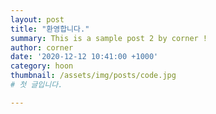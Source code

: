 ```yaml
---
layout: post
title: "환영합니다."
summary: This is a sample post 2 by corner !
author: corner
date: '2020-12-12 10:41:00 +1000'
category: hoon
thumbnail: /assets/img/posts/code.jpg
# 첫 글입니다.

---
```


